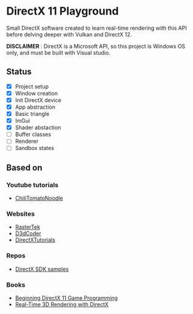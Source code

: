 # DirectX 11 Playground

Small DirectX software created to learn real-time rendering with this API before delving deeper with Vulkan and DirectX 12.

**DISCLAIMER** : DirectX is a Microsoft API, so this project is Windows OS only, and must be built with Visual studio.

## Status

- [x] Project setup
- [x] Window creation
- [x] Init DirectX device
- [x] App abstraction
- [x] Basic triangle
- [x] ImGui
- [x] Shader abstaction
- [ ] Buffer classes
- [ ] Renderer
- [ ] Sandbox states

## Based on

### Youtube tutorials

- [ChiliTomatoNoodle](https://www.youtube.com/channel/UCsyHonfwHi4fLb2lkq0DEAA)

### Websites

- [RasterTek](http://www.rastertek.com/tutdx11.html)
- [D3dCoder](http://www.d3dcoder.net/d3d11.htm)
- [DirectXTutorials](http://www.directxtutorial.com/LessonList.aspx?listid=11)

### Repos

- [DirectX SDK samples](https://github.com/walbourn/directx-sdk-samples/tree/master/Direct3D11Tutorials)

### Books

- [Beginning DirectX 11 Game Programming](https://www.oreilly.com/library/view/beginning-directx11-game/9781435458956/)
- [Real-Time 3D Rendering with DirectX](https://www.oreilly.com/library/view/real-time-3d-rendering/9780133570120/)

